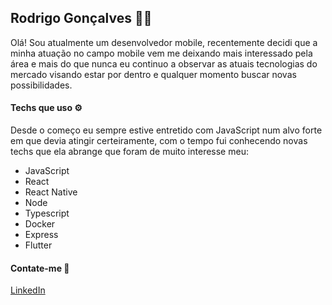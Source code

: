 ## Rodrigo Gonçalves 👨‍💻

Olá! Sou atualmente um desenvolvedor mobile, recentemente decidi que a minha atuação no campo mobile vem me deixando mais interessado pela área e mais do que nunca eu continuo a observar as atuais tecnologias do mercado visando estar por dentro e qualquer momento buscar novas possibilidades.

#### Techs que uso ⚙

Desde o começo eu sempre estive entretido com JavaScript num alvo forte em que devia atingir certeiramente, com o tempo fui conhecendo novas techs que ela abrange que foram de muito interesse meu:

* JavaScript
* React
* React Native
* Node
* Typescript
* Docker
* Express
* Flutter

#### Contate-me 📩

[LinkedIn](https://www.linkedin.com/in/rodrigo-g-a42330142/)
